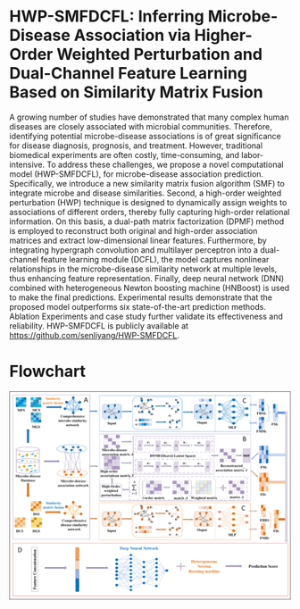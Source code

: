 # HWP-SMFDCFL: Inferring Microbe-Disease Association via Higher-Order Weighted Perturbation and Dual-Channel Feature Learning Based on Similarity Matrix Fusion
A growing number of studies have demonstrated that many complex human diseases are closely associated with microbial communities. Therefore, identifying potential microbe-disease associations is of great significance for disease diagnosis, prognosis, and treatment. However, traditional biomedical experiments are often costly, time-consuming, and labor-intensive. To address these challenges, we propose a novel computational model (HWP-SMFDCFL), for microbe-disease association prediction. Specifically, we introduce a new similarity matrix fusion algorithm (SMF) to integrate microbe and disease similarities. Second, a high-order weighted perturbation (HWP) technique is designed to dynamically assign weights to associations of different orders, thereby fully capturing high-order relational information. On this basis, a dual-path matrix factorization (DPMF) method is employed to reconstruct both original and high-order association matrices and extract low-dimensional linear features. Furthermore, by integrating hypergraph convolution and multilayer perceptron into a dual-channel feature learning module (DCFL), the model captures nonlinear relationships in the microbe-disease similarity network at multiple levels, thus enhancing feature representation. Finally,  deep neural network (DNN) combined with heterogeneous Newton boosting machine (HNBoost) is used to make the final predictions. Experimental results demonstrate that the proposed model outperforms six state-of-the-art prediction methods. Ablation Experiments and case study further validate its effectiveness and reliability. HWP-SMFDCFL is publicly available at https://github.com/senliyang/HWP-SMFDCFL.
# Flowchart
![image](https://github.com/senliyang/HWP-SMFDCFL/blob/main/HWP-SMFDCFL.png)
